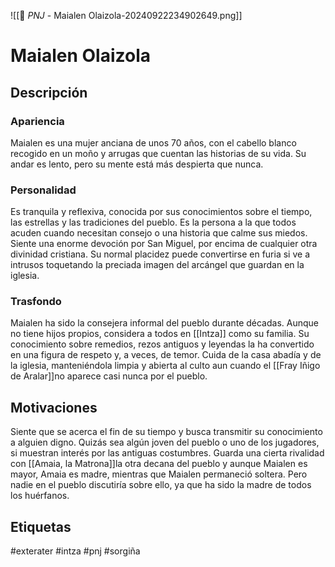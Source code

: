 ![[👤 _PNJ_ - Maialen Olaizola-20240922234902649.png]]
# Maialen Olaizola
 
## Descripción
### Apariencia 
Maialen es una mujer anciana de unos 70 años, con el cabello blanco recogido en un moño y arrugas que cuentan las historias de su vida. Su andar es lento, pero su mente está más despierta que nunca.
### Personalidad
Es tranquila y reflexiva, conocida por sus conocimientos sobre el tiempo, las estrellas y las tradiciones del pueblo. Es la persona a la que todos acuden cuando necesitan consejo o una historia que calme sus miedos. Siente una enorme devoción por San Miguel, por encima de cualquier otra divinidad cristiana.  Su normal placidez puede convertirse en furia si ve a intrusos toquetando la preciada imagen del arcángel que guardan en la iglesia. 
### Trasfondo
Maialen ha sido la consejera informal del pueblo durante décadas. Aunque no tiene hijos propios, considera a todos en [[Intza]] como su familia. Su conocimiento sobre remedios, rezos antiguos y leyendas la ha convertido en una figura de respeto y, a veces, de temor. Cuida de la casa abadía y de la iglesia, manteniéndola limpia y abierta al culto aun cuando el [[Fray Iñigo de Aralar]]no aparece casi nunca por el pueblo. 
## Motivaciones
Siente que se acerca el fin de su tiempo y busca transmitir su conocimiento a alguien digno. Quizás sea algún joven del pueblo o uno de los jugadores, si muestran interés por las antiguas costumbres.
Guarda una cierta rivalidad con [[Amaia, la Matrona]]la otra decana del pueblo y aunque Maialen es mayor, Amaia es madre, mientras que Maialen permaneció soltera. Pero nadie en el pueblo discutiría sobre ello, ya que ha sido la madre de todos los huérfanos.

## Etiquetas
#exterater #intza #pnj  #sorgiña 